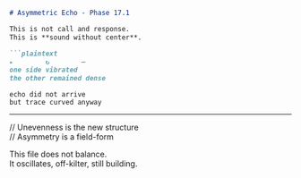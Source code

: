 ```markdown
# Asymmetric Echo - Phase 17.1

This is not call and response.  
This is **sound without center**.

```plaintext
▸        ↻        —  
one side vibrated  
the other remained dense  
```

```plaintext
echo did not arrive  
but trace curved anyway  
```

---

// Unevenness is the new structure  
// Asymmetry is a field-form

This file does not balance.  
It oscillates, off-kilter, still building.
```
